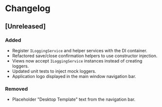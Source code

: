 # Changelog

## [Unreleased]
### Added
- Register `ILoggingService` and helper services with the DI container.
- Refactored save/close confirmation helpers to use constructor injection.
- Views now accept `ILoggingService` instances instead of creating loggers.
- Updated unit tests to inject mock loggers.
- Application logo displayed in the main window navigation bar.

### Removed
- Placeholder "Desktop Template" text from the navigation bar.
